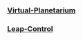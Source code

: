### [Virtual-Planetarium](https://paulyuchen.com/virtual-planetarium/)
### [Leap-Control](https://paulyuchen.com/virtual-planetarium/leapcontrol.html)
